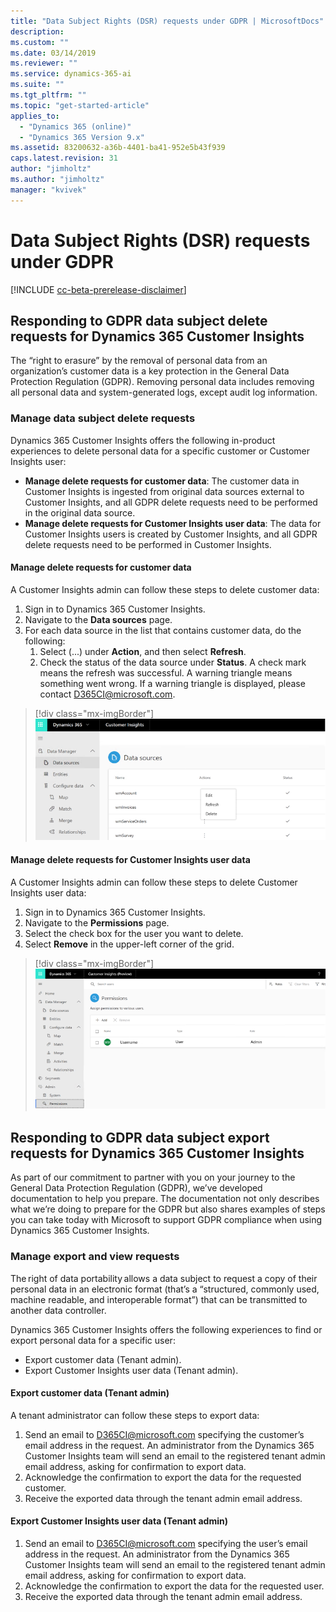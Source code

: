 ```yaml
---
title: "Data Subject Rights (DSR) requests under GDPR | MicrosoftDocs"
description: 
ms.custom: ""
ms.date: 03/14/2019
ms.reviewer: ""
ms.service: dynamics-365-ai
ms.suite: ""
ms.tgt_pltfrm: ""
ms.topic: "get-started-article"
applies_to: 
  - "Dynamics 365 (online)"
  - "Dynamics 365 Version 9.x"
ms.assetid: 83200632-a36b-4401-ba41-952e5b43f939
caps.latest.revision: 31
author: "jimholtz"
ms.author: "jimholtz"
manager: "kvivek"
---
```

# Data Subject Rights (DSR) requests under GDPR

[!INCLUDE [cc-beta-prerelease-disclaimer](../includes/cc-beta-prerelease-disclaimer.md)]

## Responding to GDPR data subject delete requests for Dynamics 365 Customer Insights 

The “right to erasure” by the removal of personal data from an organization’s customer data is a key protection in the General Data Protection Regulation (GDPR). Removing personal data includes removing all personal data and system-generated logs, except audit log information.

### Manage data subject delete requests

Dynamics 365 Customer Insights offers the following in-product experiences to delete personal data for a specific customer or Customer Insights user:

- **Manage delete requests for customer data**: The customer data in Customer Insights is ingested from original data sources external to Customer Insights, and all GDPR delete requests need to be performed in the original data source.
- **Manage delete requests for Customer Insights user data**: The data for Customer Insights users is created by Customer Insights, and all GDPR delete requests need to be performed in Customer Insights.

#### Manage delete requests for customer data

A Customer Insights admin can follow these steps to delete customer data:

1. Sign in to Dynamics 365 Customer Insights.
2. Navigate to the **Data sources** page.
3. For each data source in the list that contains customer data, do the following:
   1. Select (...) under **Action**, and then select **Refresh**.
   2. Check the status of the data source under **Status**. A check mark means the refresh was successful. A warning triangle means something went wrong. If a warning triangle is displayed, please contact D365CI@microsoft.com.

> [!div class="mx-imgBorder"] 
> ![](media/gdpr-data-sources.png "Handling GDPR delete requests for customer data")


#### Manage delete requests for Customer Insights user data

A Customer Insights admin can follow these steps to delete Customer Insights user data:

1. Sign in to Dynamics 365 Customer Insights.
2. Navigate to the **Permissions** page.
3. Select the check box for the user you want to delete.
4. Select **Remove** in the upper-left corner of the grid.

> [!div class="mx-imgBorder"] 
> ![](media/gdpr-permissions.png "Handling GDPR delete requests for Customer Insights user data")



## Responding to GDPR data subject export requests for Dynamics 365 Customer Insights

As part of our commitment to partner with you on your journey to the General Data Protection Regulation (GDPR), we’ve developed documentation to help you prepare. The documentation not only describes what we’re doing to prepare for the GDPR but also shares examples of steps you can take today with Microsoft to support GDPR compliance when using Dynamics 365 Customer Insights.

### Manage export and view requests

The right of data portability allows a data subject to request a copy of their personal data in an electronic format (that’s a “structured, commonly used, machine readable, and interoperable format”) that can be transmitted to another data controller.

Dynamics 365 Customer Insights offers the following experiences to find or export personal data for a specific user:

- Export customer data (Tenant admin).
- Export Customer Insights user data (Tenant admin).

#### Export customer data (Tenant admin)

A tenant administrator can follow these steps to export data:

1. Send an email to D365CI@microsoft.com specifying the customer’s email address in the request. An administrator from the Dynamics 365 Customer Insights team will send an email to the registered tenant admin email address, asking for confirmation to export data.
2. Acknowledge the confirmation to export the data for the requested customer.
3. Receive the exported data through the tenant admin email address.

#### Export Customer Insights user data (Tenant admin)

1. Send an email to D365CI@microsoft.com specifying the user’s email address in the request. An administrator from the Dynamics 365 Customer Insights team will send an email to the registered tenant admin email address, asking for confirmation to export data.
2. Acknowledge the confirmation to export the data for the requested user.
3. Receive the exported data through the tenant admin email address.




